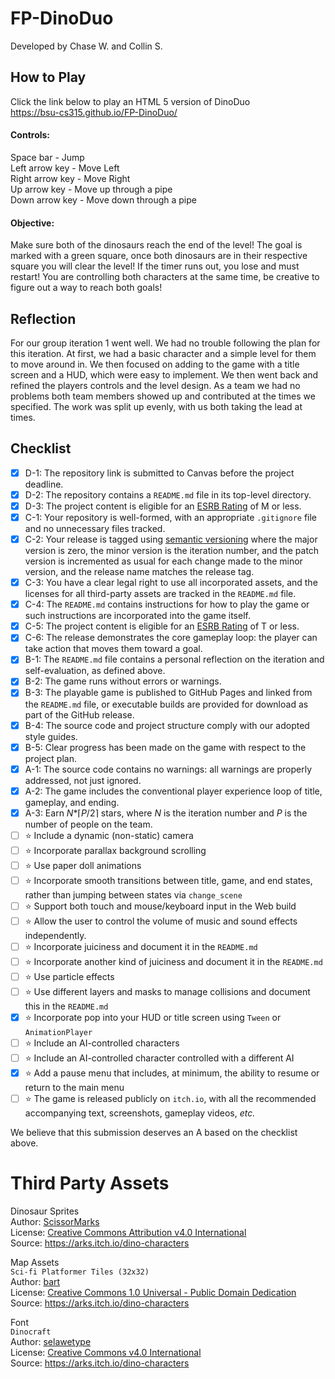 # FP-DinoDuo
Developed by Chase W. and Collin S.

## How to Play
Click the link below to play an HTML 5 version of DinoDuo  
https://bsu-cs315.github.io/FP-DinoDuo/

#### Controls:  
Space bar - Jump  
Left arrow key - Move Left  
Right arrow key - Move Right  
Up arrow key - Move up through a pipe  
Down arrow key - Move down through a pipe  

#### Objective:  
Make sure both of the dinosaurs reach the end of the level! The goal is marked with a green square, once both dinosaurs are in their respective square you will clear the level! If the timer runs out, you lose and must restart!
You are controlling both characters at the same time, be creative to figure out a way to reach both goals!

## Reflection
For our group iteration 1 went well. We had no trouble following the plan for this iteration. At first, we had a basic character and a simple level for them to move around in. We then focused on adding to the game with a title screen and a HUD, which were easy to implement. We then went back and refined the players controls and the level design. As a team we had no problems both team members showed up and contributed at the times we specified. The work was split up evenly, with us both taking the lead at times.

## Checklist
- [X] D-1: The repository link is submitted to Canvas before the project deadline.
- [X] D-2: The repository contains a <code>README.md</code> file in its top-level directory.
- [X] D-3: The project content is eligible for an <a href="https://www.esrb.org/ratings-guide/">ESRB Rating</a> of M or less.
- [X] C-1: Your repository is well-formed, with an appropriate <code>.gitignore</code> file and no unnecessary files tracked.
- [X] C-2: Your release is tagged using <a href="https://semver.org/">semantic versioning</a> where the major version is zero, the minor version is the iteration number, and the patch version is incremented as usual for each change made to the minor version, and the release name matches the release tag.
- [X] C-3: You have a clear legal right to use all incorporated assets, and the licenses for all third-party assets are tracked in the <code>README.md</code> file.
- [X] C-4: The <code>README.md</code> contains instructions for how to play the game or such instructions are incorporated into the game itself.
- [X] C-5: The project content is eligible for an <a href="https://www.esrb.org/ratings-guide/">ESRB Rating</a> of T or less.
- [X] C-6: The release demonstrates the core gameplay loop: the player can take action that moves them toward a goal.
- [X] B-1: The <code>README.md</code> file contains a personal reflection on the iteration and self-evaluation, as defined above.
- [X] B-2: The game runs without errors or warnings.
- [X] B-3: The playable game is published to GitHub Pages and linked from the <code>README.md</code> file, or executable builds are provided for download as part of the GitHub release.
- [X] B-4: The source code and project structure comply with our adopted style guides.
- [X] B-5: Clear progress has been made on the game with respect to the project plan.
- [X] A-1: The source code contains no warnings: all warnings are properly addressed, not just ignored.
- [X] A-2: The game includes the conventional player experience loop of title, gameplay, and ending.
- [X] A-3: Earn <em>N</em>*&lceil;<em>P</em>/2&rceil; stars, where <em>N</em> is the iteration number and <em>P</em> is the number of people on the team.
- [ ] ⭐ Include a dynamic (non-static) camera
- [ ] ⭐ Incorporate parallax background scrolling
- [ ] ⭐ Use paper doll animations
- [ ] ⭐ Incorporate smooth transitions between title, game, and end states, rather than jumping between states via <code>change_scene</code>
- [ ] ⭐ Support both touch and mouse/keyboard input in the Web build
- [ ] ⭐ Allow the user to control the volume of music and sound effects independently.
- [ ] ⭐ Incorporate juiciness and document it in the <code>README.md</code>
- [ ] ⭐ Incorporate another kind of juiciness and document it in the <code>README.md</code>
- [ ] ⭐ Use particle effects
- [ ] ⭐ Use different layers and masks to manage collisions and document this in the <code>README.md</code>
- [X] ⭐ Incorporate pop into your HUD or title screen using <code>Tween</code> or <code>AnimationPlayer</code>
- [ ] ⭐ Include an AI-controlled characters
- [ ] ⭐ Include an AI-controlled character controlled with a different AI
- [X] ⭐ Add a pause menu that includes, at minimum, the ability to resume or return to the main menu
- [ ] ⭐ The game is released publicly on <code>itch.io</code>, with all the recommended accompanying text, screenshots, gameplay videos, <i>etc.</i>

We believe that this submission deserves an A based on the checklist above.


# Third Party Assets
Dinosaur Sprites  
Author: [ScissorMarks](https://twitter.com/ScissorMarks)  
License: [Creative Commons Attribution v4.0 International](http://creativecommons.org/licenses/by/4.0/)     
Source: https://arks.itch.io/dino-characters  

Map Assets  
`Sci-fi Platformer Tiles (32x32)`  
Author: [bart](https://opengameart.org/users/bart)  
License: [Creative Commons 1.0 Universal - Public Domain Dedication](https://creativecommons.org/publicdomain/zero/1.0/)     
Source: https://arks.itch.io/dino-characters  

Font  
`Dinocraft`  
Author: [selawetype](https://www.dafont.com/sukro-typeface.d6998)  
License: [Creative Commons v4.0 International](http://creativecommons.org/licenses/by/4.0/)     
Source: https://arks.itch.io/dino-characters  
